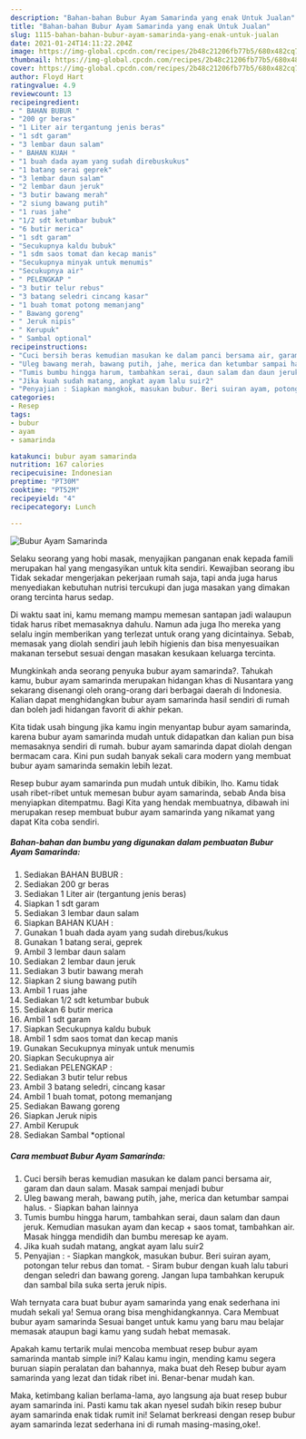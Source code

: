 ```yaml
---
description: "Bahan-bahan Bubur Ayam Samarinda yang enak Untuk Jualan"
title: "Bahan-bahan Bubur Ayam Samarinda yang enak Untuk Jualan"
slug: 1115-bahan-bahan-bubur-ayam-samarinda-yang-enak-untuk-jualan
date: 2021-01-24T14:11:22.204Z
image: https://img-global.cpcdn.com/recipes/2b48c21206fb77b5/680x482cq70/bubur-ayam-samarinda-foto-resep-utama.jpg
thumbnail: https://img-global.cpcdn.com/recipes/2b48c21206fb77b5/680x482cq70/bubur-ayam-samarinda-foto-resep-utama.jpg
cover: https://img-global.cpcdn.com/recipes/2b48c21206fb77b5/680x482cq70/bubur-ayam-samarinda-foto-resep-utama.jpg
author: Floyd Hart
ratingvalue: 4.9
reviewcount: 13
recipeingredient:
- " BAHAN BUBUR "
- "200 gr beras"
- "1 Liter air tergantung jenis beras"
- "1 sdt garam"
- "3 lembar daun salam"
- " BAHAN KUAH "
- "1 buah dada ayam yang sudah direbuskukus"
- "1 batang serai geprek"
- "3 lembar daun salam"
- "2 lembar daun jeruk"
- "3 butir bawang merah"
- "2 siung bawang putih"
- "1 ruas jahe"
- "1/2 sdt ketumbar bubuk"
- "6 butir merica"
- "1 sdt garam"
- "Secukupnya kaldu bubuk"
- "1 sdm saos tomat dan kecap manis"
- "Secukupnya minyak untuk menumis"
- "Secukupnya air"
- " PELENGKAP "
- "3 butir telur rebus"
- "3 batang seledri cincang kasar"
- "1 buah tomat potong memanjang"
- " Bawang goreng"
- " Jeruk nipis"
- " Kerupuk"
- " Sambal optional"
recipeinstructions:
- "Cuci bersih beras kemudian masukan ke dalam panci bersama air, garam dan daun salam. Masak sampai menjadi bubur"
- "Uleg bawang merah, bawang putih, jahe, merica dan ketumbar sampai halus. Siapkan bahan lainnya"
- "Tumis bumbu hingga harum, tambahkan serai, daun salam dan daun jeruk. Kemudian masukan ayam dan kecap + saos tomat, tambahkan air. Masak hingga mendidih dan bumbu meresap ke ayam."
- "Jika kuah sudah matang, angkat ayam lalu suir2"
- "Penyajian : Siapkan mangkok, masukan bubur. Beri suiran ayam, potongan telur rebus dan tomat. Siram bubur dengan kuah lalu taburi dengan seledri dan bawang goreng. Jangan lupa tambahkan kerupuk dan sambal bila suka serta jeruk nipis."
categories:
- Resep
tags:
- bubur
- ayam
- samarinda

katakunci: bubur ayam samarinda 
nutrition: 167 calories
recipecuisine: Indonesian
preptime: "PT30M"
cooktime: "PT52M"
recipeyield: "4"
recipecategory: Lunch

---
```



![Bubur Ayam Samarinda](https://img-global.cpcdn.com/recipes/2b48c21206fb77b5/680x482cq70/bubur-ayam-samarinda-foto-resep-utama.jpg)

Selaku seorang yang hobi masak, menyajikan panganan enak kepada famili merupakan hal yang mengasyikan untuk kita sendiri. Kewajiban seorang ibu Tidak sekadar mengerjakan pekerjaan rumah saja, tapi anda juga harus menyediakan kebutuhan nutrisi tercukupi dan juga masakan yang dimakan orang tercinta harus sedap.

Di waktu  saat ini, kamu memang mampu memesan santapan jadi walaupun tidak harus ribet memasaknya dahulu. Namun ada juga lho mereka yang selalu ingin memberikan yang terlezat untuk orang yang dicintainya. Sebab, memasak yang diolah sendiri jauh lebih higienis dan bisa menyesuaikan makanan tersebut sesuai dengan masakan kesukaan keluarga tercinta. 



Mungkinkah anda seorang penyuka bubur ayam samarinda?. Tahukah kamu, bubur ayam samarinda merupakan hidangan khas di Nusantara yang sekarang disenangi oleh orang-orang dari berbagai daerah di Indonesia. Kalian dapat menghidangkan bubur ayam samarinda hasil sendiri di rumah dan boleh jadi hidangan favorit di akhir pekan.

Kita tidak usah bingung jika kamu ingin menyantap bubur ayam samarinda, karena bubur ayam samarinda mudah untuk didapatkan dan kalian pun bisa memasaknya sendiri di rumah. bubur ayam samarinda dapat diolah dengan bermacam cara. Kini pun sudah banyak sekali cara modern yang membuat bubur ayam samarinda semakin lebih lezat.

Resep bubur ayam samarinda pun mudah untuk dibikin, lho. Kamu tidak usah ribet-ribet untuk memesan bubur ayam samarinda, sebab Anda bisa menyiapkan ditempatmu. Bagi Kita yang hendak membuatnya, dibawah ini merupakan resep membuat bubur ayam samarinda yang nikamat yang dapat Kita coba sendiri.

<!--inarticleads1-->

##### Bahan-bahan dan bumbu yang digunakan dalam pembuatan Bubur Ayam Samarinda:

1. Sediakan  BAHAN BUBUR :
1. Sediakan 200 gr beras
1. Sediakan 1 Liter air (tergantung jenis beras)
1. Siapkan 1 sdt garam
1. Sediakan 3 lembar daun salam
1. Siapkan  BAHAN KUAH :
1. Gunakan 1 buah dada ayam yang sudah direbus/kukus
1. Gunakan 1 batang serai, geprek
1. Ambil 3 lembar daun salam
1. Sediakan 2 lembar daun jeruk
1. Sediakan 3 butir bawang merah
1. Siapkan 2 siung bawang putih
1. Ambil 1 ruas jahe
1. Sediakan 1/2 sdt ketumbar bubuk
1. Sediakan 6 butir merica
1. Ambil 1 sdt garam
1. Siapkan Secukupnya kaldu bubuk
1. Ambil 1 sdm saos tomat dan kecap manis
1. Gunakan Secukupnya minyak untuk menumis
1. Siapkan Secukupnya air
1. Sediakan  PELENGKAP :
1. Sediakan 3 butir telur rebus
1. Ambil 3 batang seledri, cincang kasar
1. Ambil 1 buah tomat, potong memanjang
1. Sediakan  Bawang goreng
1. Siapkan  Jeruk nipis
1. Ambil  Kerupuk
1. Sediakan  Sambal *optional




<!--inarticleads2-->

##### Cara membuat Bubur Ayam Samarinda:

1. Cuci bersih beras kemudian masukan ke dalam panci bersama air, garam dan daun salam. Masak sampai menjadi bubur
1. Uleg bawang merah, bawang putih, jahe, merica dan ketumbar sampai halus. - Siapkan bahan lainnya
1. Tumis bumbu hingga harum, tambahkan serai, daun salam dan daun jeruk. Kemudian masukan ayam dan kecap + saos tomat, tambahkan air. Masak hingga mendidih dan bumbu meresap ke ayam.
1. Jika kuah sudah matang, angkat ayam lalu suir2
1. Penyajian : - Siapkan mangkok, masukan bubur. Beri suiran ayam, potongan telur rebus dan tomat. - Siram bubur dengan kuah lalu taburi dengan seledri dan bawang goreng. Jangan lupa tambahkan kerupuk dan sambal bila suka serta jeruk nipis.




Wah ternyata cara buat bubur ayam samarinda yang enak sederhana ini mudah sekali ya! Semua orang bisa menghidangkannya. Cara Membuat bubur ayam samarinda Sesuai banget untuk kamu yang baru mau belajar memasak ataupun bagi kamu yang sudah hebat memasak.

Apakah kamu tertarik mulai mencoba membuat resep bubur ayam samarinda mantab simple ini? Kalau kamu ingin, mending kamu segera buruan siapin peralatan dan bahannya, maka buat deh Resep bubur ayam samarinda yang lezat dan tidak ribet ini. Benar-benar mudah kan. 

Maka, ketimbang kalian berlama-lama, ayo langsung aja buat resep bubur ayam samarinda ini. Pasti kamu tak akan nyesel sudah bikin resep bubur ayam samarinda enak tidak rumit ini! Selamat berkreasi dengan resep bubur ayam samarinda lezat sederhana ini di rumah masing-masing,oke!.

